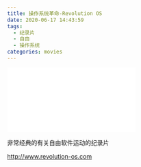 ```yaml
---
title: 操作系统革命-Revolution OS
date: 2020-06-17 14:43:59
tags:
  - 纪录片
  - 自由
  - 操作系统
categories: movies
---
```


<iframe src="//player.bilibili.com/player.html?aid=796140504&bvid=BV1iC4y187nT&cid=235560964&page=1" scrolling="no" border="0" frameborder="no" framespacing="0" allowfullscreen="true"> </iframe>


非常经典的有关自由软件运动的纪录片

<http://www.revolution-os.com>
